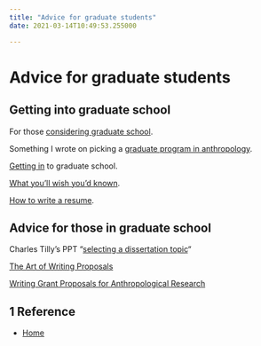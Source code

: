 ```yaml
---
title: "Advice for graduate students"
date: 2021-03-14T10:49:53.255000

---
```


# Advice for graduate students

## Getting into graduate school

For those [considering graduate school](http://crookedtimber.org/2007/09/09/grad-students-prospective-and-otherwise/).

Something I wrote on picking a [graduate program in anthropology](http://savageminds.org/2011/12/25/picking-a-graduate-school/).

[Getting in](http://savageminds.org/2009/02/23/getting-into-graduate-school-in-anthropology-what-wei-look-for-in-applicants/) to graduate school.

[What you’ll wish you’d known](http://www.paulgraham.com/hs.html).

[How to write a resume](http://www.mahalo.com/How_to_write_a_resume).

## Advice for those in graduate school

Charles Tilly’s PPT “[selecting a dissertation topic](http://www.ssrc.org/essays/tilly/wp-content/uploads/2008/05/tilly-selecting-dissertation-topic.ppt)“

[The Art of Writing Proposals](http://www.ssrc.org/publications/view/7A9CB4F4-815F-DE11-BD80-001CC477EC70/)

[Writing Grant Proposals for Anthropological Research](http://www.wennergren.org/news/advice-how-write-a-grant-proposal)

<div markdown="1" class="roam-backrefs">

## 1 Reference

- [Home](/)

</div>